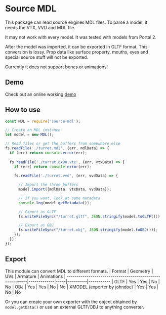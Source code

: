 # Source MDL

This package can read source engines MDL files. To parse a model, it needs the VTX, VVD and MDL file.

It may not work with every model. It was tested with models from Portal 2.

After the model was imported, it can be exported in GLTF format. This conversion is lossy. Prop data like surface property, mouths, eyes and special source stuff will not be exported.

Currently it does not support bones or animations!

## Demo
Check out an online working [demo](https://lordvonadel.github.io/source-mdl/)

## How to use
```js
const MDL = require('source-mdl');

// Create an MDL instance
let model = new MDL();

// Read files or get the buffers from somewhere else
fs.readFile('./turret.mdl', (err, mdlData) => {
  if (err) return console.error(err);
  
  fs.readFile('./turret.dx90.vtx', (err, vtxData) => {
    if (err) return console.error(err);
    
    fs.readFile('./turret.vvd', (err, vvdData) => {

      // Import the three buffers
      model.import({mdlData, vtxData, vvdData});

      // If you want, look at some metadata
      console.log(model.getMetadata());

      // Export as GLTF
      fs.writeFileSync("/turret.gltf", JSON.stringify(model.toGLTF()));

      // Export as OBJ
      fs.writeFileSync("/turret.obj", JSON.stringify(model.toOBJ()));
    });
  });
});
```

## Export
This module can convert MDL to different formats.
| Format                                                    | Geometry    | UVs | Armature | Animations
| ----------------------------------------------------------|-------------|-----|----------|-----------
| GLTF                                                      | Yes         | Yes | No       | No
| OBJ                                                       | Yes         | Yes | No       | No
| XMODEL (exporter by [johndoe](https://github.com/myuce/)) | Yes         | Yes | No       | No

Or you can create your own exporter with the object obtained by `model.getData()` or use an external GLTF/OBJ to anything converter.